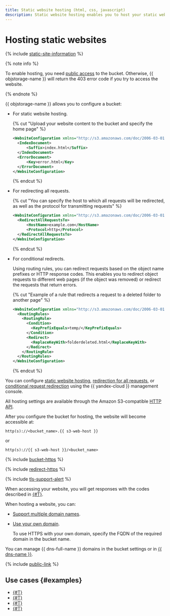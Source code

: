 ```yaml
---
title: Static website hosting (html, css, javascript)
description: Static website hosting enables you to host your static website based on HTML, CSS, or JavaScript. Your website should not contain any scripts that run on the web server side.
---
```


# Hosting static websites

{% include [static-site-information](../../_includes/storage/static-site-information.md) %}

{% note info %}

To enable hosting, you need [public access](../operations/buckets/bucket-availability.md) to the bucket. Otherwise, {{ objstorage-name }} will return the 403 error code if you try to access the website.

{% endnote %}

{{ objstorage-name }} allows you to configure a bucket:

* For static website hosting.

  {% cut "Upload your website content to the bucket and specify the home page" %}

  ```xml
  <WebsiteConfiguration xmlns="http://s3.amazonaws.com/doc/2006-03-01/">
    <IndexDocument>
        <Suffix>index.html</Suffix>
    </IndexDocument>
    <ErrorDocument>
        <Key>error.html</Key>
    </ErrorDocument>
  </WebsiteConfiguration>
  ```

  {% endcut %}

* For redirecting all requests.

  {% cut "You can specify the host to which all requests will be redirected, as well as the protocol for transmitting requests" %}

  ```xml
  <WebsiteConfiguration xmlns="http://s3.amazonaws.com/doc/2006-03-01/">
    <RedirectAllRequestsTo>
        <HostName>example.com</HostName>
        <Protocol>http</Protocol>
    </RedirectAllRequestsTo>
  </WebsiteConfiguration>
  ```

  {% endcut %}

* For conditional redirects.

  Using routing rules, you can redirect requests based on the object name prefixes or HTTP response codes. This enables you to redirect object requests to different web pages (if the object was removed) or redirect the requests that return errors.

  {% cut "Example of a rule that redirects a request to a deleted folder to another page" %}

  ```xml
  <WebsiteConfiguration xmlns="http://s3.amazonaws.com/doc/2006-03-01/">
    <RoutingRules>
      <RoutingRule>
        <Condition>
          <KeyPrefixEquals>temp/</KeyPrefixEquals>
        </Condition>
        <Redirect>
          <ReplaceKeyWith>folderdeleted.html</ReplaceKeyWith>
        </Redirect>
      </RoutingRule>
    </RoutingRules>
  </WebsiteConfiguration>
  ```

  {% endcut %}

You can configure [static website hosting](../operations/hosting/setup.md#hosting), [redirection for all requests](../operations/hosting/setup.md#redirects), or [conditional request redirection](../operations/hosting/setup.md#redirects-on-conditions) using the {{ yandex-cloud }} management console.

All hosting settings are available through the Amazon S3-compatible [HTTP API](../s3/api-ref/hosting.md).

After you configure the bucket for hosting, the website will become accessible at:


```
http(s)://<bucket_name>.{{ s3-web-host }}
```

or

```
http(s)://{{ s3-web-host }}/<bucket_name>
```

{% include [bucket-https](../../_includes/storage/bucket-https.md) %}

{% include [redirect-https](../../_includes/storage/redirect-https.md) %}


{% include [tls-support-alert](../../_includes/storage/tls-support-alert.md) %}



When accessing your website, you will get responses with the codes described in [{#T}](../s3/api-ref/hosting/answer-codes.md).

When hosting a website, you can:

* [Support multiple domain names](../operations/hosting/multiple-domains.md).
* [Use your own domain](../operations/hosting/own-domain.md).

  To use HTTPS with your own domain, specify the FQDN of the required domain in the bucket name.

You can manage {{ dns-full-name }} domains in the bucket settings or in [{{ dns-name }}](../../dns/operations/index.md).

{% include [public-link](../../_includes/storage/public-link.md) %}


## Use cases {#examples}

* [{#T}](../tutorials/user-agent-statistics.md)
* [{#T}](../tutorials/static/index.md)
* [{#T}](../tutorials/gatsby-static-website.md)
* [{#T}](../tutorials/alice-shareable-todolist.md)
